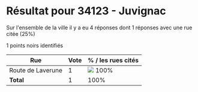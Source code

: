 # Résultat pour 34123 - Juvignac

Sur l'ensemble de la ville il y a eu 4 réponses dont 1 réponses avec une rue citée (25%)

1 points noirs identifiés

| Rue | Vote | % / les rues cités|
|-----|------|-------------------|
| Route de Laverune | 1 | <img src="../../img/bar_100.gif" />&nbsp;100%|
| **Total** | 1 | 100%|
